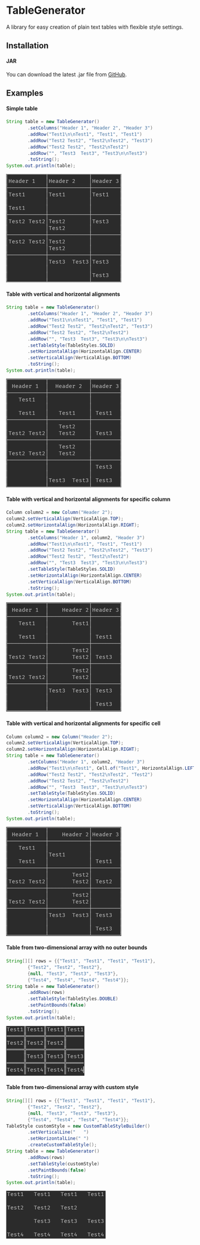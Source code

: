 # TableGenerator
A library for easy creation of plain text tables with flexible style settings. 
## Installation
#### JAR 
You can download the latest .jar file from [GitHub](https://github.com/alexchrp/tableGenerator/raw/master/TableGenerator.jar).
## Examples
#### Simple table
```java
String table = new TableGenerator()
        .setColumns("Header 1", "Header 2", "Header 3")
        .addRow("Test1\n\nTest1", "Test1", "Test1")
        .addRow("Test2 Test2", "Test2\nTest2", "Test3")
        .addRow("Test2 Test2", "Test2\nTest2")
        .addRow("", "Test3  Test3", "Test3\n\nTest3")
        .toString();
System.out.println(table);
```
![Simple table result](https://github.com/alexchrp/tableGenerator/raw/master/media/SimpleTableResult.png)
#### Table with vertical and horizontal alignments 
```java
String table = new TableGenerator()
        .setColumns("Header 1", "Header 2", "Header 3")
        .addRow("Test1\n\nTest1", "Test1", "Test1")
        .addRow("Test2 Test2", "Test2\nTest2", "Test3")
        .addRow("Test2 Test2", "Test2\nTest2")
        .addRow("", "Test3  Test3", "Test3\n\nTest3")
        .setTableStyle(TableStyles.SOLID)
        .setHorizontalAlign(HorizontalAlign.CENTER)
        .setVerticalAlign(VerticalAlign.BOTTOM)
        .toString();
System.out.println(table);
```
![Table with alignments](https://github.com/alexchrp/tableGenerator/raw/master/media/TableWithAligns.png)
#### Table with vertical and horizontal alignments for specific column
```java
Column column2 = new Column("Header 2");
column2.setVerticalAlign(VerticalAlign.TOP);
column2.setHorizontalAlign(HorizontalAlign.RIGHT);
String table = new TableGenerator()
        .setColumns("Header 1", column2, "Header 3")
        .addRow("Test1\n\nTest1", "Test1", "Test1")
        .addRow("Test2 Test2", "Test2\nTest2", "Test3")
        .addRow("Test2 Test2", "Test2\nTest2")
        .addRow("", "Test3  Test3", "Test3\n\nTest3")
        .setTableStyle(TableStyles.SOLID)
        .setHorizontalAlign(HorizontalAlign.CENTER)
        .setVerticalAlign(VerticalAlign.BOTTOM)
        .toString();
System.out.println(table);
```
![Table with alignments for column](https://github.com/alexchrp/tableGenerator/raw/master/media/TableWithAlignsColumn.png)
#### Table with vertical and horizontal alignments for specific cell
```java
Column column2 = new Column("Header 2");
column2.setVerticalAlign(VerticalAlign.TOP);
column2.setHorizontalAlign(HorizontalAlign.RIGHT);
String table = new TableGenerator()
        .setColumns("Header 1", column2, "Header 3")
        .addRow("Test1\n\nTest1", Cell.of("Test1", HorizontalAlign.LEFT, VerticalAlign.CENTER), "Test1")
        .addRow("Test2 Test2", "Test2\nTest2", "Test2")
        .addRow("Test2 Test2", "Test2\nTest2")
        .addRow("", "Test3  Test3", "Test3\n\nTest3")
        .setTableStyle(TableStyles.SOLID)
        .setHorizontalAlign(HorizontalAlign.CENTER)
        .setVerticalAlign(VerticalAlign.BOTTOM)
        .toString();
System.out.println(table);
```
![Table with alignments for cell](https://github.com/alexchrp/tableGenerator/raw/master/media/TableWithAlignsCell.png)
#### Table from two-dimensional array with no outer bounds
```java
String[][] rows = {{"Test1", "Test1", "Test1", "Test1"},
        {"Test2", "Test2", "Test2"},
        {null, "Test3", "Test3", "Test3"},
        {"Test4", "Test4", "Test4", "Test4"}};
String table = new TableGenerator()
        .addRows(rows)
        .setTableStyle(TableStyles.DOUBLE)
        .setPaintBounds(false)
        .toString();
System.out.println(table);
```
![Table from array](https://github.com/alexchrp/tableGenerator/raw/master/media/TableFromArray.png)
#### Table from two-dimensional array with custom style
```java
String[][] rows = {{"Test1", "Test1", "Test1", "Test1"},
        {"Test2", "Test2", "Test2"},
        {null, "Test3", "Test3", "Test3"},
        {"Test4", "Test4", "Test4", "Test4"}};
TableStyle customStyle = new CustomTableStyleBuilder()
        .setVerticalLine("   ")
        .setHorizontalLine(" ")
        .createCustomTableStyle();
String table = new TableGenerator()
        .addRows(rows)
        .setTableStyle(customStyle)
        .setPaintBounds(false)
        .toString();
System.out.println(table);
```
![Table from array with custom style](https://github.com/alexchrp/tableGenerator/raw/master/media/TableFromArrayCustomStyle.png)
